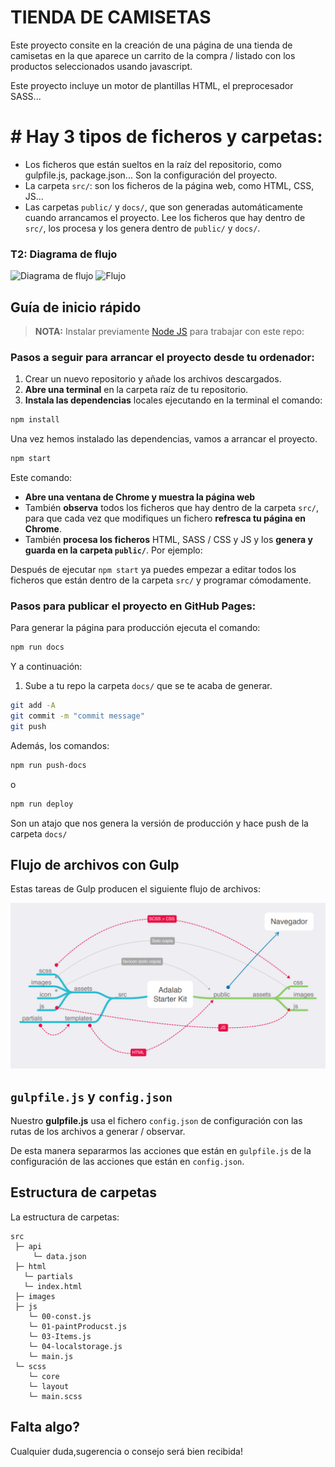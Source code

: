 # TIENDA DE CAMISETAS

Este proyecto consite en la creación de una página de una tienda de camisetas en la que aparece un carrito de la compra / listado con los productos seleccionados usando javascript.

Este proyecto incluye un motor de plantillas HTML, el preprocesador SASS...

# # Hay 3 tipos de ficheros y carpetas:

- Los ficheros que están sueltos en la raíz del repositorio, como gulpfile.js, package.json... Son la configuración del proyecto.
- La carpeta `src/`: son los ficheros de la página web, como HTML, CSS, JS...
- Las carpetas `public/` y `docs/`, que son generadas automáticamente cuando arrancamos el proyecto. Lee los ficheros que hay dentro de `src/`, los procesa y los genera dentro de `public/` y `docs/`.

### T2: Diagrama de flujo

![Diagrama de flujo](https://user-images.githubusercontent.com/81588630/127904949-f1b2bd8b-b541-46f1-9778-56e515dab3c6.PNG)
![Flujo](https://user-images.githubusercontent.com/81588630/127904985-3c6bc7a6-60d7-4c5f-925e-4bd802c881a1.PNG)


## Guía de inicio rápido

> **NOTA:** Instalar previamente [Node JS](https://nodejs.org/) para trabajar con este repo:

### Pasos a seguir para arrancar el proyecto desde tu ordenador:

1. Crear un nuevo repositorio y añade los archivos descargados.
1. **Abre una terminal** en la carpeta raíz de tu repositorio.
1. **Instala las dependencias** locales ejecutando en la terminal el comando:

```bash
npm install
```

Una vez hemos instalado las dependencias, vamos a arrancar el proyecto.

```bash
npm start
```

Este comando:

- **Abre una ventana de Chrome y muestra la página web**
- También **observa** todos los ficheros que hay dentro de la carpeta `src/`, para que cada vez que modifiques un fichero **refresca tu página en Chrome**.
- También **procesa los ficheros** HTML, SASS / CSS y JS y los **genera y guarda en la carpeta `public/`**. Por ejemplo:

Después de ejecutar `npm start` ya puedes empezar a editar todos los ficheros que están dentro de la carpeta `src/` y programar cómodamente.

### Pasos para publicar el proyecto en GitHub Pages:

Para generar la página para producción ejecuta el comando:

```bash
npm run docs
```

Y a continuación:

1. Sube a tu repo la carpeta `docs/` que se te acaba de generar.

```bash
git add -A
git commit -m "commit message"
git push
```

Además, los comandos:

```bash
npm run push-docs
```

o

```bash
npm run deploy
```

Son un atajo que nos genera la versión de producción y hace push de la carpeta `docs/`

## Flujo de archivos con Gulp

Estas tareas de Gulp producen el siguiente flujo de archivos:

![Gulp flow](./gulp-flow.png)

## `gulpfile.js` y `config.json`

Nuestro **gulpfile.js** usa el fichero `config.json` de configuración con las rutas de los archivos a generar / observar.

De esta manera separarmos las acciones que están en `gulpfile.js` de la configuración de las acciones que están en `config.json`.

## Estructura de carpetas

La estructura de carpetas:

```
src
 ├─ api
     └─ data.json
 ├─ html
   └─ partials
   └─ index.html
 ├─ images
 ├─ js
    └─ 00-const.js
    └─ 01-paintProducst.js
    └─ 03-Items.js
    └─ 04-localstorage.js
    └─ main.js
 └─ scss
    └─ core
    └─ layout
    └─ main.scss
```

## Falta algo?

Cualquier duda,sugerencia o consejo será bien recibida!
